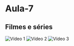 # Aula-7
<section class="categoria">
    <h2>Filmes e séries</h2>
    <div class="categoria-videos">
        <img src="video1.jpg" alt="Vídeo 1">
        <img src="video2.jpg" alt="Vídeo 2">
        <img src="video3.jpg" alt="Vídeo 3">
    </div>
</section>
